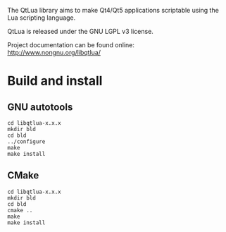
The QtLua library aims to make Qt4/Qt5 applications scriptable using
the Lua scripting language.

QtLua is released under the GNU LGPL v3 license.

Project documentation can be found online:
http://www.nongnu.org/libqtlua/

Build and install
=================

GNU autotools
-------------

    cd libqtlua-x.x.x
    mkdir bld
    cd bld
    ../configure
    make
    make install

CMake
-----

    cd libqtlua-x.x.x
    mkdir bld
    cd bld
    cmake ..
    make
    make install

